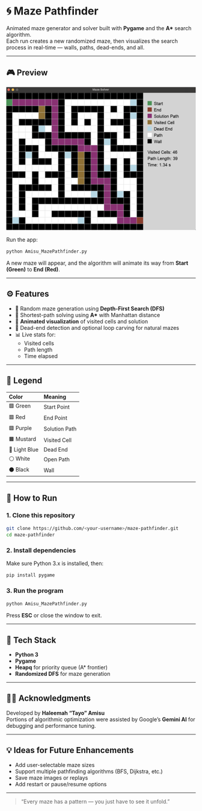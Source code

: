 # 🌀 Maze Pathfinder

Animated maze generator and solver built with **Pygame** and the **A\*** search algorithm.  
Each run creates a new randomized maze, then visualizes the search process in real-time — walls, paths, dead-ends, and all.

---

## 🎮 Preview
![Maze Pathfinder Preview](assets/preview.png)



Run the app:
```bash
python Amisu_MazePathfinder.py
```
A new maze will appear, and the algorithm will animate its way from **Start (Green)** to **End (Red)**.

---

## ⚙️ Features
- 🧩 Random maze generation using **Depth-First Search (DFS)**
- 🚦 Shortest-path solving using **A\*** with Manhattan distance
- 🌈 **Animated visualization** of visited cells and solution
- 🧠 Dead-end detection and optional loop carving for natural mazes
- 📊 Live stats for:
  - Visited cells  
  - Path length  
  - Time elapsed

---

## 🧠 Legend

| Color | Meaning |
|:------|:--------|
| 🟩 Green | Start Point |
| 🟥 Red | End Point |
| 🟪 Purple | Solution Path |
| 🟫 Mustard | Visited Cell |
| 🩵 Light Blue | Dead End |
| ⚪ White | Open Path |
| ⚫ Black | Wall |

---

## 🚀 How to Run

### 1. Clone this repository
```bash
git clone https://github.com/<your-username>/maze-pathfinder.git
cd maze-pathfinder
```

### 2. Install dependencies
Make sure Python 3.x is installed, then:
```bash
pip install pygame
```

### 3. Run the program
```bash
python Amisu_MazePathfinder.py
```

Press **ESC** or close the window to exit.

---

## 🧩 Tech Stack
- **Python 3**
- **Pygame**
- **Heapq** for priority queue (A\* frontier)
- **Randomized DFS** for maze generation

---

## 🧑‍💻 Acknowledgments
Developed by **Haleemah “Tayo” Amisu**  
Portions of algorithmic optimization were assisted by Google’s **Gemini AI** for debugging and performance tuning.

---

## 💡 Ideas for Future Enhancements
- Add user-selectable maze sizes  
- Support multiple pathfinding algorithms (BFS, Dijkstra, etc.)  
- Save maze images or replays  
- Add restart or pause/resume options  

---

> “Every maze has a pattern — you just have to see it unfold.”
